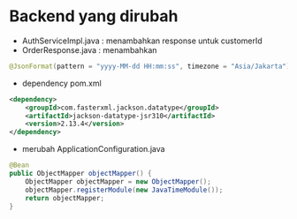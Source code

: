 # Backend yang dirubah
- AuthServiceImpl.java : menambahkan response untuk customerId
- OrderResponse.java : menambahkan 
``` java 
@JsonFormat(pattern = "yyyy-MM-dd HH:mm:ss", timezone = "Asia/Jakarta")
```
- dependency pom.xml
```xml
<dependency>
    <groupId>com.fasterxml.jackson.datatype</groupId>
    <artifactId>jackson-datatype-jsr310</artifactId>
    <version>2.13.4</version>
</dependency>
```
- merubah ApplicationConfiguration.java
``` java
@Bean
public ObjectMapper objectMapper() {
    ObjectMapper objectMapper = new ObjectMapper();
    objectMapper.registerModule(new JavaTimeModule());
    return objectMapper;
}
```
